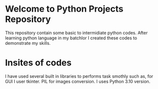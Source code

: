 # Welcome to Python Projects Repository

This repository contain some basic to intermidiate python codes.
After learning python language in my batchlor I created these codes to demonstrate my skills.


# Insites of codes

I have used several built in libraries to performs task smothly such as, for GUI I user tkinter. PIL for images conversion. I uses Python 3.10 version.
